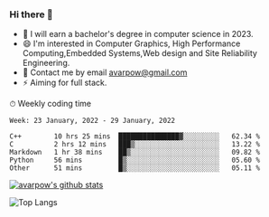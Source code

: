 ### Hi there 👋
<!--I have been a GitHub member for [![Years Badge](https://badges.pufler.dev/years/avarpow)](https://badges.pufler.dev)-->
- 🌱 I will earn a bachelor's degree in computer science in 2023.
- 😄 I'm interested in Computer Graphics, High Performance Computing,Embedded Systems,Web design and Site Reliability Engineering.
- 💬 Contact me by email avarpow@gmail.com
- ⚡ Aiming for full stack.

<!--💻 Coding Activity Logging

[![Commits Badge](https://badges.pufler.dev/commits/weekly/avarpow)](https://badges.pufler.dev)-->

⏱ Weekly coding time
<!--START_SECTION:waka-->
```text
Week: 23 January, 2022 - 29 January, 2022

C++        10 hrs 25 mins  ███████████████▓░░░░░░░░░   62.34 % 
C          2 hrs 12 mins   ███▒░░░░░░░░░░░░░░░░░░░░░   13.22 % 
Markdown   1 hr 38 mins    ██▒░░░░░░░░░░░░░░░░░░░░░░   09.82 % 
Python     56 mins         █▒░░░░░░░░░░░░░░░░░░░░░░░   05.60 % 
Other      51 mins         █▒░░░░░░░░░░░░░░░░░░░░░░░   05.11 % 
```
<!--END_SECTION:waka-->

[![avarpow's github stats](https://github-readme-stats.vercel.app/api?username=avarpow&count_private=true&show_icons=true&hide=issues&hide_border=true)](https://github.com/anuraghazra/github-readme-stats)

![Top Langs](https://github-readme-stats.vercel.app/api/top-langs/?username=avarpow&layout=compact&hide_border=true) 
<!--[![avarpow's wakatime stats](https://github-readme-stats.vercel.app/api/wakatime?username=avarpow)](https://github.com/anuraghazra/github-readme-stats)-->
